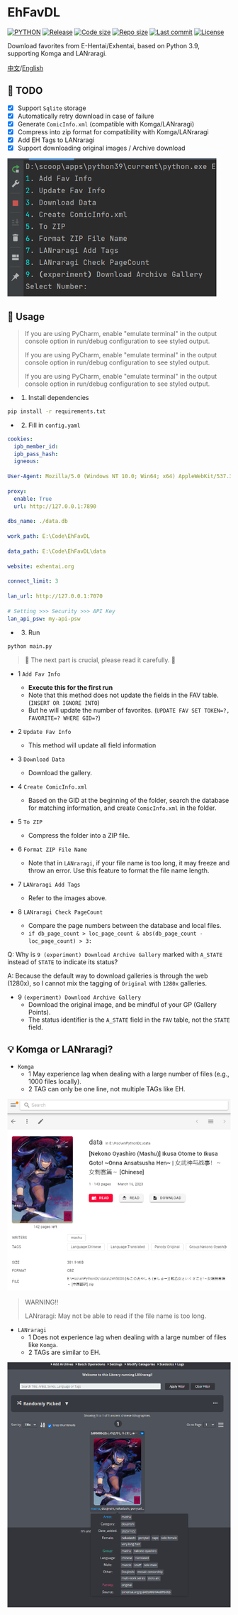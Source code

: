 # EhFavDL

[![PYTHON](https://img.shields.io/badge/Python-3.9-orange.svg)](https://www.python.org/)
[![Release](https://img.shields.io/github/v/release/eezd/EhFavDL)](https://github.com/eezd/EhFavDL/releases)
[![Code size](https://img.shields.io/github/languages/code-size/eezd/EhFavDL?color=blueviolet)](https://github.com/eezd/EhFavDL)
[![Repo size](https://img.shields.io/github/repo-size/eezd/EhFavDL?color=eb56fd)](https://github.com/eezd/EhFavDL)
[![Last commit](https://img.shields.io/github/last-commit/eezd/EhFavDL/main)](https://github.com/eezd/EhFavDL/commits/main)
[![License](https://img.shields.io/badge/license-MIT-yellowgreen.svg)](LICENSE)

Download favorites from E-Hentai/Exhentai, based on Python 3.9, supporting Komga and LANraragi.

[中文](README.md)/[English](README-EN.md)

## 📌 TODO

- [x] Support `Sqlite` storage
- [x] Automatically retry download in case of failure
- [x] Generate `ComicInfo.xml` (compatible with Komga/LANraragi)
- [x] Compress into zip format for compatibility with Komga/LANraragi
- [x] Add EH Tags to LANraragi
- [x] Support downloading original images / Archive download

![img-main](img-main.png)

## 🔨 Usage

> If you are using PyCharm, enable "emulate terminal" in the output console option in run/debug configuration to see
> styled output.
>
> If you are using PyCharm, enable "emulate terminal" in the output console option in run/debug configuration to see
> styled output.
>
> If you are using PyCharm, enable "emulate terminal" in the output console option in run/debug configuration to see
> styled output.

-
    1. Install dependencies

```bash
pip install -r requirements.txt
```

-
    2. Fill in `config.yaml`

```yaml
cookies:
  ipb_member_id:
  ipb_pass_hash:
  igneous:

User-Agent: Mozilla/5.0 (Windows NT 10.0; Win64; x64) AppleWebKit/537.36 (KHTML, like Gecko) Chrome/112.0.0.0 Safari/537.36

proxy:
  enable: True
  url: http://127.0.0.1:7890

dbs_name: ./data.db

work_path: E:\Code\EhFavDL

data_path: E:\Code\EhFavDL\data

website: exhentai.org

connect_limit: 3

lan_url: http://127.0.0.1:7070

# Setting >>> Security >>> API Key
lan_api_psw: my-api-psw
```

-
    3. Run

```bash
python main.py
```

> 🔧 The next part is crucial, please read it carefully. 🔧

- 1 `Add Fav Info`
    - **Execute this for the first run**
    - Note that this method does not update the fields in the FAV table.(`INSERT OR IGNORE INTO`)
    - But he will update the number of favorites. (`UPDATE FAV SET TOKEN=?, FAVORITE=? WHERE GID=?`)

- 2 `Update Fav Info`
    - This method will update all field information

- 3 `Download Data`
    - Download the gallery.
- 4 `Create ComicInfo.xml`
    - Based on the GID at the beginning of the folder, search the database for matching information, and
      create `ComicInfo.xml` in the folder.
- 5 `To ZIP`
    - Compress the folder into a ZIP file.
- 6 `Format ZIP File Name`
    - Note that in `LANraragi`, if your file name is too long, it may freeze and throw an error. Use this feature to
      format the file name length.
- 7 `LANraragi Add Tags`
    - Refer to the images above.
- 8 `LANraragi Check PageCount`
    - Compare the page numbers between the database and local files.
    - `if db_page_count > loc_page_count & abs(db_page_count - loc_page_count) > 3:`

Q: Why is `9 (experiment) Download Archive Gallery` marked with `A_STATE` instead of `STATE` to indicate its status?

A: Because the default way to download galleries is through the web (1280x), so I cannot mix the tagging of `Original`
with `1280x` galleries.

- 9 `(experiment) Download Archive Gallery`
    - Download the original image, and be mindful of your GP (Gallery Points).
    - The status identifier is the `A_STATE` field in the `FAV` table, not the `STATE` field.

## 💡 Komga or LANraragi?

- `Komga`
    - 1 May experience lag when dealing with a large number of files (e.g., 1000 files locally).
    - 2 TAG can only be one line, not multiple TAGs like EH.

![img-Komga](img-Komga.png)

> WARNING!!
>
> LANraragi: May not be able to read if the file name is too long.

- `LANraragi`
    - 1 Does not experience lag when dealing with a large number of files like `Komga`.
    - 2 TAGs are similar to EH.

![img-LANraragi](img-LANraragi.png)
